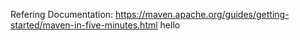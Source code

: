 Refering Documentation: https://maven.apache.org/guides/getting-started/maven-in-five-minutes.html
hello
